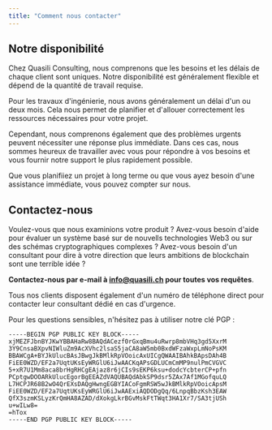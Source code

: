 ```yaml
---
title: "Comment nous contacter"
---
```


## Notre disponibilité

Chez Quasili Consulting, nous comprenons que les besoins et les délais de chaque client sont uniques.
Notre disponibilité est généralement flexible et dépend de la quantité de travail requise.

Pour les travaux d'ingénierie, nous avons généralement un délai d'un ou deux mois.
Cela nous permet de planifier et d'allouer correctement les ressources nécessaires pour votre projet.

Cependant, nous comprenons également que des problèmes urgents peuvent nécessiter une réponse plus immédiate.
Dans ces cas, nous sommes heureux de travailler avec vous pour répondre à vos besoins et vous fournir notre support le plus rapidement possible.

Que vous planifiiez un projet à long terme ou que vous ayez besoin d'une assistance immédiate, vous pouvez compter sur nous.

## Contactez-nous

Voulez-vous que nous examinions votre produit ? 
Avez-vous besoin d'aide pour évaluer un système basé sur de nouvells technologies Web3 ou sur des schémas cryptographiques complexes ? Avez-vous besoin d'un consultant pour dire à votre direction que leurs ambitions de blockchain sont une terrible idée ?

**Contactez-nous par e-mail à [info@quasili.ch](mailto:info@quasili.ch) pour toutes vos requêtes**.

Tous nos clients disposent également d'un numéro de téléphone direct pour contacter leur consultant dédié en cas d'urgence.

Pour les questions sensibles, n'hésitez pas à utiliser notre clé PGP :
```
-----BEGIN PGP PUBLIC KEY BLOCK-----
xjMEZFJbnBYJKwYBBAHaRw8BAQdACezf0rGxqBmu4uRwrp8mbVHq3gd5XxrM
3Y9CnsaBXpvNIWluZm9AcXVhc2lsaS5jaCA8aW5mb0BxdWFzaWxpLmNoPsKM
BBAWCgA+BYJkUlucBAsJBwgJkBMlkRpVOoicAxUICgQWAAIBAhkBApsDAh4B
FiEE0WZD/EF2a7UqtUKsEyWRGlU6iJwAACKqAPsGDLUCmCmMP9nulPmCVGVC
5+xR7U1Mm8aca8brHgRHCgEAjaz8r6jCIs9sEKP6ksu+dodcYcbterCP+pfn
PCptgwDOOARkUlucEgorBgEEAZdVAQUBAQdAbkSP9dsr5ZAx7Af1MGofquLQ
L7HCPJR68B2wO4QrEXsDAQgHwngEGBYIACoFgmRSW5wJkBMlkRpVOoicApsM
FiEE0WZD/EF2a7UqtUKsEyWRGlU6iJwAAExiAQDODgQq/6LnpqBbzKsh3EAW
QfX3szmKSLyzKrQmHA8AZAD/dXokgLkrBGvMskFtTWqt3HA1Xr7/SA3tjUSh
u+wILw8=
=hTox
-----END PGP PUBLIC KEY BLOCK-----
```

